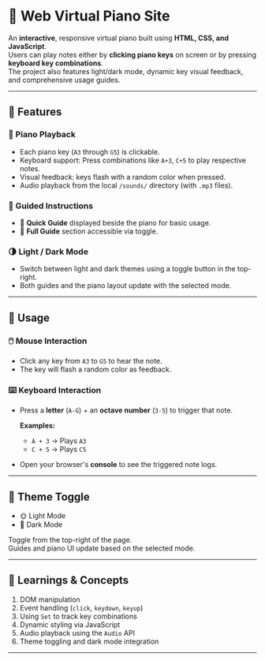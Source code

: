 # 🎹 Web Virtual Piano Site

An **interactive**, responsive virtual piano built using **HTML, CSS, and JavaScript**.  
Users can play notes either by **clicking piano keys** on screen or by pressing **keyboard key combinations**.  
The project also features light/dark mode, dynamic key visual feedback, and comprehensive usage guides.

---

## 🚀 Features

### 🎼 Piano Playback
- Each piano key (`A3` through `G5`) is clickable.
- Keyboard support: Press combinations like `A+3`, `C+5` to play respective notes.
- Visual feedback: keys flash with a random color when pressed.
- Audio playback from the local `/sounds/` directory (with `.mp3` files).

### 🧭 Guided Instructions
- 📌 **Quick Guide** displayed beside the piano for basic usage.
- 📖 **Full Guide** section accessible via toggle.

### 🌗 Light / Dark Mode
- Switch between light and dark themes using a toggle button in the top-right.
- Both guides and the piano layout update with the selected mode.

---

## 🎹 Usage

### 🖱️ Mouse Interaction
- Click any key from `A3` to `G5` to hear the note.
- The key will flash a random color as feedback.

### ⌨️ Keyboard Interaction
- Press a **letter** (`A-G`) + an **octave number** (`3-5`) to trigger that note.
  
  **Examples:**
  - `A + 3` → Plays `A3`
  - `C + 5` → Plays `C5`

- Open your browser's **console** to see the triggered note logs.

---

## 🎨 Theme Toggle

- 🌞 Light Mode  
- 🌙 Dark Mode  

Toggle from the top-right of the page.  
Guides and piano UI update based on the selected mode.

---

## 🧠 Learnings & Concepts

1. DOM manipulation
2. Event handling (`click`, `keydown`, `keyup`)
3. Using `Set` to track key combinations
4. Dynamic styling via JavaScript
5. Audio playback using the `Audio` API
6. Theme toggling and dark mode integration

---

